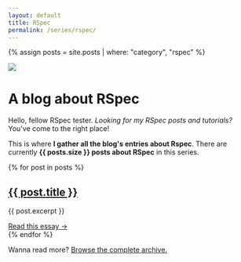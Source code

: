 ```yaml
---
layout: default
title: RSpec
permalink: /series/rspec/
---
```


{% assign posts = site.posts | where: "category", "rspec" %}

<div class="m-b-72">
  <div class="serie-icon">
    <img src="{{ site.baseurl }}/media/shared/brown-rock.svg">
  </div>
  <h1 class="serie-title">A blog about RSpec</h1>
  <p>Hello, fellow RSpec tester. <em>Looking for my RSpec posts and tutorials?</em> You've come to the right place!</p>
  <p>
    This is where <strong>I gather all the blog's entries about Rspec</strong>. There are currently <strong>{{ posts.size }} posts about RSpec</strong> in this series.
  </p>
</div>

<section class="archive">
  {% for post in posts %}
    <div class="m-b-48">
      <h2>
        <a href="{{ post.url | prepend: site.baseurl }}">{{ post.title }}</a>
      </h2>
      <p>{{ post.excerpt }}</p>
      <a href="{{ post.url | prepend: site.baseurl }}" class="read-more">Read this essay →</a>
    </div>
  {% endfor %}
</section>

Wanna read more? <a href="{{ site.baseurl }}/blog">Browse the complete archive.</a>
